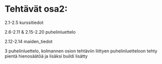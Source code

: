 <h1>Tehtävät osa2:</h1>

<p>2.1-2.5 kurssitiedot</p>
<p>2.6-2.11 & 2.15-2.20 puhelinluettelo</p>
<p>2.12-2.14 maiden_tiedot</p>

<p>3 puhelinluettelo, kolmannen osion tehtäviin liittyen puhelinluetteloon tehty pientä hienosäätöä ja lisäksi buildi lisätty</p>
